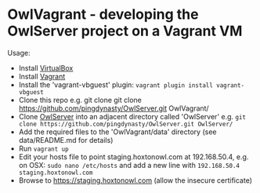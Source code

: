 # OwlVagrant - developing the OwlServer project on a Vagrant VM

Usage:

* Install [VirtualBox](https://www.virtualbox.org/)
* Install [Vagrant](https://www.vagrantup.com/)
* Install the 'vagrant-vbguest' plugin: `vagrant plugin install vagrant-vbguest`
* Clone this repo e.g. git clone git clone https://github.com/pingdynasty/OwlServer.git OwlVagrant/
* Clone [OwlServer](https://github.com/pingdynasty/OwlServer) into an adjacent directory called 'OwlServer' e.g. `git clone https://github.com/pingdynasty/OwlServer.git OwlServer/`
* Add the required files to the 'OwlVagrant/data' directory (see data/README.md for details)
* Run `vagrant up`
* Edit your hosts file to point staging.hoxtonowl.com at 192.168.50.4, e.g. on OSX: `sudo nano /etc/hosts` and add a new line with `192.168.50.4 staging.hoxtonowl.com`
* Browse to https://staging.hoxtonowl.com (allow the insecure certificate)